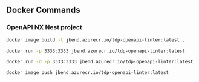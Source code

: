
## Docker Commands

### OpenAPI NX Nest project

```bash
docker image build -t jbend.azurecr.io/tdp-openapi-linter:latest .
```

```bash
docker run -p 3333:3333 jbend.azurecr.io/tdp-openapi-linter:latest
```

```bash
docker run -d -p 3333:3333 jbend.azurecr.io/tdp-openapi-linter:latest
```

```bash
docker image push jbend.azurecr.io/tdp-openapi-linter:latest
```
